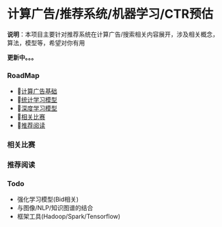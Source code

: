 计算广告/推荐系统/机器学习/CTR预估
===
**说明**：本项目主要针对推荐系统在计算广告/搜索相关内容展开，涉及相关概念，算法，模型等，希望对你有用

**更新中。。。**

### RoadMap
- :basketball:[计算广告基础](./计算广告基础/)
- :hamburger:[统计学习模型](./统计学习模型/)
- :fries:[深度学习模型](./深度学习模型/)
- :strawberry:[相关比赛](#相关比赛)
- :orange:[推荐阅读](#推荐阅读)

### 相关比赛


### 推荐阅读


### Todo
- 强化学习模型(Bid相关)
- 与图像/NLP/知识图谱的结合
- 框架工具(Hadoop/Spark/Tensorflow)


